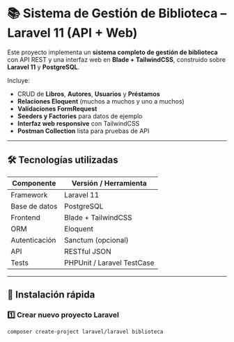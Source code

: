 # 📚 Sistema de Gestión de Biblioteca – Laravel 11 (API + Web)

Este proyecto implementa un **sistema completo de gestión de biblioteca** con API REST y una interfaz web en **Blade + TailwindCSS**, construido sobre **Laravel 11** y **PostgreSQL**.

Incluye:

-   CRUD de **Libros**, **Autores**, **Usuarios** y **Préstamos**
-   **Relaciones Eloquent** (muchos a muchos y uno a muchos)
-   **Validaciones FormRequest**
-   **Seeders y Factories** para datos de ejemplo
-   **Interfaz web responsive** con TailwindCSS
-   **Postman Collection** lista para pruebas de API

---

## 🛠️ Tecnologías utilizadas

| Componente    | Versión / Herramienta      |
| ------------- | -------------------------- |
| Framework     | Laravel 11                 |
| Base de datos | PostgreSQL                 |
| Frontend      | Blade + TailwindCSS        |
| ORM           | Eloquent                   |
| Autenticación | Sanctum (opcional)         |
| API           | RESTful JSON               |
| Tests         | PHPUnit / Laravel TestCase |

---

## 🚀 Instalación rápida

### 1️⃣ Crear nuevo proyecto Laravel

```bash
composer create-project laravel/laravel biblioteca
```
